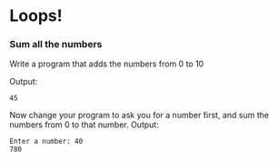 # Loops!

### Sum all the numbers

Write a program that adds the numbers from 0 to 10

Output:
```
45
```

Now change your program to ask you for a number first, and sum the numbers from 0 to that number.
Output:
```
Enter a number: 40
780
```
